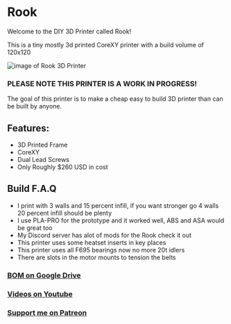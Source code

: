 # Rook
Welcome to the DIY 3D Printer called Rook!

This is a tiny mostly 3d printed CoreXY printer with a build volume of 120x120

![image of Rook 3D Printer](Build_Photos/rook.png)

### PLEASE NOTE THIS PRINTER IS A WORK IN PROGRESS!

The goal of this printer is to make a cheap easy to build 3D printer than can be built by anyone.

## Features:

- 3D Printed Frame
- CoreXY
- Dual Lead Screws
- Only Roughly $260 USD in cost

## Build F.A.Q

- I print with 3 walls and 15 percent infill, if you want stronger go 4 walls 20 percent infill should be plenty
- I use PLA-PRO for the prototype and it worked well, ABS and ASA would be great too
- My Discord server has alot of mods for the Rook check it out
- This printer uses some heatset inserts in key places
- This printer uses all F695 bearings now no more 20t idlers
- There are slots in the motor mounts to tension the belts

### [BOM on Google Drive](https://docs.google.com/spreadsheets/d/1oHDEvndkkvPFOBis4atrHRHK_DMTvttFUFWDg2He6To/edit#gid=0)

### [Videos on Youtube](https://www.youtube.com/playlist?list=PLypdl9fsWkKeaa7d5Pv2bP5feIVcw-To2)

### [Support me on Patreon](https://www.patreon.com/rolohaun)

